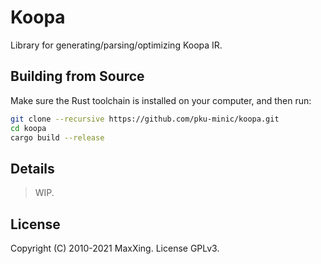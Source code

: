 # Koopa

Library for generating/parsing/optimizing Koopa IR.

## Building from Source

Make sure the Rust toolchain is installed on your computer, and then run:

```sh
git clone --recursive https://github.com/pku-minic/koopa.git
cd koopa
cargo build --release
```

## Details

> WIP.

## License

Copyright (C) 2010-2021 MaxXing. License GPLv3.
